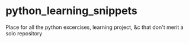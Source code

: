 # python_learning_snippets
Place for all the python excercises, learning project, &amp;c that don't merit a solo repository
